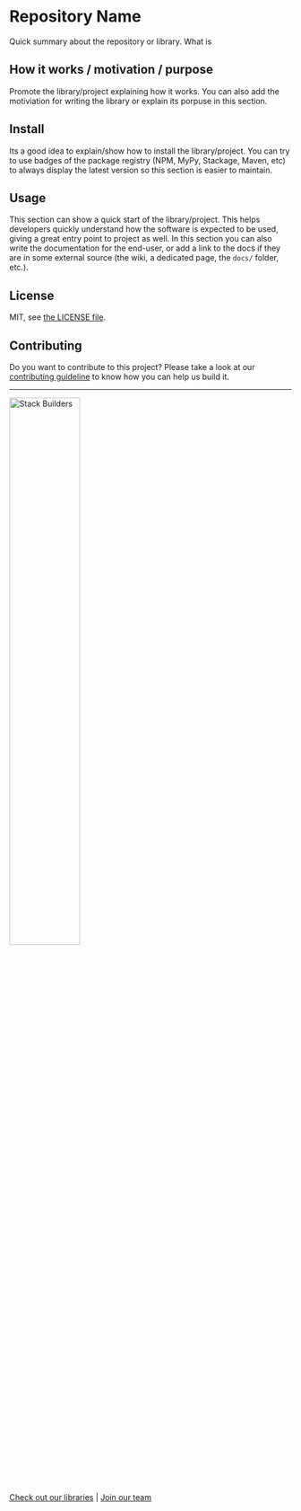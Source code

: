 # Repository Name

Quick summary about the repository or library. What is 

## How it works / motivation / purpose

Promote the library/project explaining how it works. You can also add the motiviation for writing the library or explain its porpuse in this section.

## Install

Its a good idea to explain/show how to install the library/project. You can try to use badges of the package registry (NPM, MyPy, Stackage, Maven, etc) to always display the latest version so this section is easier to maintain.

## Usage

This section can show a quick start of the library/project. This helps developers quickly understand how the software is expected to be used, giving a great entry point to project as well. In this section you can also write the documentation for the end-user, or add a link to the docs if they are in some external source (the wiki, a dedicated page, the `docs/` folder, etc.).

<!-- Add any other required sections here as needed -->

## License

<!-- NOTE: If you need a different type of licence, please check with the OSS team before changing it -->

MIT, see [the LICENSE file](LICENSE).

## Contributing

Do you want to contribute to this project? Please take a look at our [contributing guideline](/docs/CONTRIBUTING.md) to know how you can help us build it.

---
<img src="https://www.stackbuilders.com/media/images/Sb-supports.original.png" alt="Stack Builders" width="50%"></img>  
[Check out our libraries](https://github.com/stackbuilders/) | [Join our team](https://www.stackbuilders.com/join-us/)

